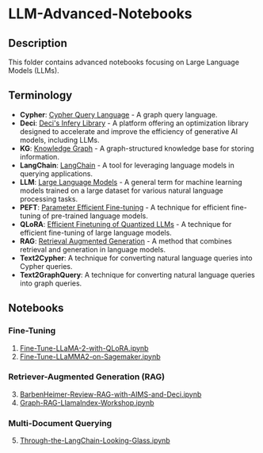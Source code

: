 # LLM-Advanced-Notebooks

## Description
This folder contains advanced notebooks focusing on Large Language Models (LLMs).

## Terminology
- **Cypher**: [Cypher Query Language](https://neo4j.com/developer/cypher/) - A graph query language.
- **Deci**: [Deci's Infery Library](https://deci.ai/blog/accelerating-generative-ai-models-with-infery-by-deci/) - A platform offering an optimization library designed to accelerate and improve the efficiency of generative AI models, including LLMs.
- **KG**: [Knowledge Graph](https://aws.amazon.com/neptune/knowledge-graphs-on-aws/) - A graph-structured knowledge base for storing information.
- **LangChain**: [LangChain](https://www.langchain.com/) - A tool for leveraging language models in querying applications.
- **LLM**: [Large Language Models](https://en.wikipedia.org/wiki/Large_language_model) - A general term for machine learning models trained on a large dataset for various natural language processing tasks.
- **PEFT**: [Parameter Efficient Fine-tuning](https://huggingface.co/blog/peft) - A technique for efficient fine-tuning of pre-trained language models.
- **QLoRA**: [Efficient Finetuning of Quantized LLMs](https://huggingface.co/blog/4bit-transformers-bitsandbytes) - A technique for efficient fine-tuning of large language models.
- **RAG**: [Retrieval Augmented Generation](https://docs.aws.amazon.com/sagemaker/latest/dg/jumpstart-foundation-models-customize-rag.html) - A method that combines retrieval and generation in language models.
- **Text2Cypher**: A technique for converting natural language queries into Cypher queries.
- **Text2GraphQuery**: A technique for converting natural language queries into graph queries.

## Notebooks

### Fine-Tuning
1. [Fine-Tune-LLaMA-2-with-QLoRA.ipynb](./Fine-Tune-LLaMA2-with-QLoRA.ipynb)
2. [Fine-Tune-LLaMMA2-on-Sagemaker.ipynb](./Fine-Tune-LLaMMA2-on-Sagemaker.ipynb)

### Retriever-Augmented Generation (RAG)
3. [BarbenHeimer-Review-RAG-with-AIMS-and-Deci.ipynb](./BarbenHeimer-Review-RAG-with-AIMS-and-Deci.ipynb)
4. [Graph-RAG-LlamaIndex-Workshop.ipynb](./Graph-RAG-LlamaIndex-Workshop.ipynb)

### Multi-Document Querying
5. [Through-the-LangChain-Looking-Glass.ipynb](./Through-the-LangChain-Looking-Glass.ipynb)